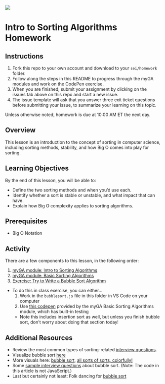 ![](https://ga-dash.s3.amazonaws.com/production/assets/logo-9f88ae6c9c3871690e33280fcf557f33.png)

# Intro to Sorting Algorithms Homework

## Instructions 

1. Fork this repo to your own account and download to your `sei/homework` folder.
1. Follow along the steps in this README to progress through the myGA modules and work on the CodePen exercise.
1. When you are finished, submit your assignment by clicking on the issues tab above on this repo and start a new issue. 
1. The issue template will ask that you answer three exit ticket questions before submitting your issue, to summarize your learning on this topic.

Unless otherwise noted, homework is due at 10:00 AM ET the next day. 

## Overview

This lesson is an introduction to the concept of sorting in computer science,
including sorting methods, stability, and how Big O comes into play for sorting.

## Learning Objectives

By the end of this lesson, you will be able to:

- Define the two sorting methods and when you’d use each.
- Identify whether a sort is stable or unstable, and what impact that can have.
- Explain how Big O complexity applies to sorting algorithms.

## Prerequisites

- Big O Notation

## Activity 

There are a few components to this lesson, in the following order:

1. [myGA module: Intro to Sorting Algorithms](https://my.generalassemb.ly/activities/818)
1. [myGA module: Basic Sorting Algorithms](https://my.generalassemb.ly/activities/778) 
2. [Exercise: Try to Write a Bubble Sort Algorithm](./bubblesort.js)
  - To do this in class exercise, you can either...
    1. Work in the `bubblesort.js` file in this folder in VS Code on your computer
    1. Use [this codepen](https://codepen.io/GAmarketing/pen/xMeqaN?editors=0010#0) provided by the myGA Basic Sorting Algorithms module, which has built-in testing
      - Note this includes insertion sort as well, but unless you finish bubble sort, don't worry about doing that section today!

## Additional Resources

- Review the most common types of sorting-related
  [interview questions](https://www.techiedelight.com/sorting-interview-questions/).
- Visualize bubble sort [here](https://www.hackerearth.com/practice/algorithms/sorting/bubble-sort/visualize)
- More visuals here: [bubble sort](https://www.youtube.com/watch?v=Cq7SMsQBEUw), [all sorts of sorts, colorfully!](https://imgur.com/gallery/voutF#7VfpnQp)
- Some [sample interview questions](https://hoven-in.appspot.com/Home/Data-Structures/Data-Structure-Interview-Questions/interview-questions-on-bubble-sort-01.html) about bubble sort. (Note: The code in this article is not JavaScript.)
- Last but certainly not least: Folk dancing for [bubble sort](https://www.youtube.com/watch?v=lyZQPjUT5B4)
